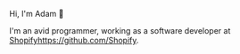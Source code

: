 Hi, I'm Adam 👋

I'm an avid programmer, working as a software developer at [Shopify](https://github.com/Shopify)https://github.com/Shopify.
